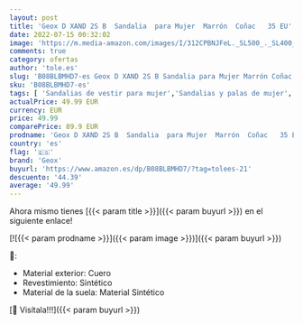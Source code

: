 ```yaml
---
layout: post
title: 'Geox D XAND 2S B  Sandalia  para Mujer  Marrón  Coñac   35 EU'
date: 2022-07-15 00:32:02
image: 'https://m.media-amazon.com/images/I/312CPBNJFeL._SL500_._SL400_.jpg'
comments: true
category: ofertas
author: 'tole.es'
slug: 'B08BLBMHD7-es Geox D XAND 2S B Sandalia para Mujer Marrón Coñac 35 EU'
sku: 'B08BLBMHD7-es'
tags: [ 'Sandalias de vestir para mujer','Sandalias y palas de mujer','Zapatos','Zapatos para mujer','Zapatos y complementos','geox','sandalia','🇪🇸', ]
actualPrice: 49.99 EUR
currency: EUR
price: 49.99
comparePrice: 89.9 EUR
prodname: 'Geox D XAND 2S B  Sandalia  para Mujer  Marrón  Coñac   35 EU'
country: 'es'
flag: '🇪🇸'
brand: 'Geox'
buyurl: 'https://www.amazon.es/dp/B08BLBMHD7/?tag=tolees-21'
descuento: '44.39'
average: '49.99'
---
```


Ahora mismo tienes [{{< param title >}}]({{< param buyurl >}}) en el siguiente enlace!

[![{{< param prodname >}}]({{< param image >}})]({{< param buyurl >}})

🔎:

- Material exterior: Cuero
- Revestimiento: Sintético
- Material de la suela: Material Sintético

[🛒 Visítala!!!]({{< param buyurl >}})

